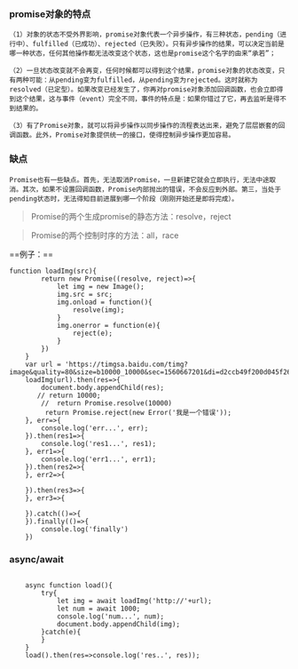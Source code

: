 ### promise对象的特点

    （1）对象的状态不受外界影响，promise对象代表一个异步操作，有三种状态，pending（进行中）、fulfilled（已成功）、rejected（已失败）。只有异步操作的结果，可以决定当前是哪一种状态，任何其他操作都无法改变这个状态，这也是promise这个名字的由来“承若”；
    
    （2）一旦状态改变就不会再变，任何时候都可以得到这个结果，promise对象的状态改变，只有两种可能：从pending变为fulfilled，从pending变为rejected。这时就称为resolved（已定型）。如果改变已经发生了，你再对promise对象添加回调函数，也会立即得到这个结果，这与事件（event）完全不同，事件的特点是：如果你错过了它，再去监听是得不到结果的。
    
    （3）有了Promise对象，就可以将异步操作以同步操作的流程表达出来，避免了层层嵌套的回调函数。此外，Promise对象提供统一的接口，使得控制异步操作更加容易。

### 缺点

    Promise也有一些缺点。首先，无法取消Promise，一旦新建它就会立即执行，无法中途取消。其次，如果不设置回调函数，Promise内部抛出的错误，不会反应到外部。第三，当处于pending状态时，无法得知目前进展到哪一个阶段（刚刚开始还是即将完成）。

> Promise的两个生成promise的静态方法：resolve，reject

>  Promise的两个控制时序的方法：all，race

==例子：==

```
function loadImg(src){
        return new Promise((resolve, reject)=>{
            let img = new Image();
            img.src = src;
            img.onload = function(){
                resolve(img);
            }
            img.onerror = function(e){
                reject(e);
            }
        })
    }
    var url = 'https://timgsa.baidu.com/timg?image&quality=80&size=b10000_10000&sec=1560667201&di=d2ccb49f200d045f2628143df8a9db48&imgtype=jpg&src=http%3A%2F%2Femoji.cdn.bcebos.com%2Fyunying%2F20190521.jpg';
    loadImg(url).then(res=>{
        document.body.appendChild(res);
       // return 10000;
        //  return Promise.resolve(10000)
         return Promise.reject(new Error('我是一个错误'));
    }, err=>{
        console.log('err...', err);
    }).then(res1=>{
        console.log('res1...', res1);
    }, err1=>{
        console.log('err1...', err1);
    }).then(res2=>{
    }, err2=>{
        
    }).then(res3=>{
    }, err3=>{
        
    }).catch(()=>{
    }).finally(()=>{
        console.log('finally')
    })
```
### async/await
```

    async function load(){
        try{
            let img = await loadImg('http://'+url);
            let num = await 1000;
            console.log('num...', num);
            document.body.appendChild(img);
        }catch(e){
        }
    }
    load().then(res=>console.log('res..', res));
```

